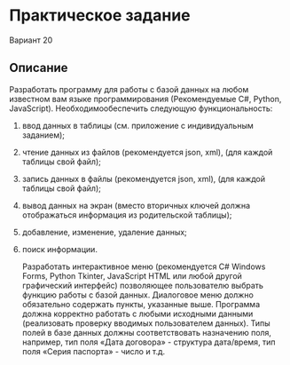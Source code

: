 # Практическое задание

Вариант 20

## Описание

Разработать программу для работы с базой данных на любом известном вам языке программирования (Рекомендуемые C#, Python, JavaScript). Необходимообеспечить следующую функциональность:

1) ввод данных в таблицы (см. приложение с индивидуальным заданием);
2) чтение данных из файлов (рекомендуется json, xml), (для каждой таблицы свой файл);
3) запись данных в файлы (рекомендуется json, xml), (для каждой таблицы свой файл);
4) вывод данных на экран (вместо вторичных ключей должна отображаться информация из родительской таблицы);
5) добавление, изменение, удаление данных;
6) поиск информации.

    Разработать интерактивное меню (рекомендуется C# Windows Forms, Python Tkinter, JavaScript HTML или любой другой графический интерфейс) позволяющее пользователю выбрать функцию работы с базой данных. Диалоговое меню должно обязательно содержать пункты, указанные выше.
    Программа должна корректно работать с любыми исходными данными (реализовать проверку вводимых пользователем данных). Типы полей в базе данных должны соответствовать назначению поля, например, тип поля «Дата договора» - структура дата/время, тип поля «Серия паспорта» - число и т.д.
